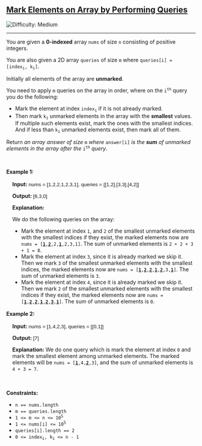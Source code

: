 <h2><a href="https://leetcode.com/problems/mark-elements-on-array-by-performing-queries">Mark Elements on Array by Performing Queries</a></h2> <img src='https://img.shields.io/badge/Difficulty-Medium-orange' alt='Difficulty: Medium' /><hr><p>You are given a <strong>0-indexed</strong> array <code>nums</code> of size <code>n</code> consisting of positive integers.</p>

<p>You are also given a 2D array <code>queries</code> of size <code>m</code> where <code>queries[i] = [index<sub>i</sub>, k<sub>i</sub>]</code>.</p>

<p>Initially all elements of the array are <strong>unmarked</strong>.</p>

<p>You need to apply <code>m</code> queries on the array in order, where on the <code>i<sup>th</sup></code> query you do the following:</p>

<ul>
	<li>Mark the element at index <code>index<sub>i</sub></code> if it is not already marked.</li>
	<li>Then mark <code>k<sub>i</sub></code> unmarked elements in the array with the <strong>smallest</strong> values. If multiple such elements exist, mark the ones with the smallest indices. And if less than <code>k<sub>i</sub></code> unmarked elements exist, then mark all of them.</li>
</ul>

<p>Return <em>an array answer of size </em><code>m</code><em> where </em><code>answer[i]</code><em> is the <strong>sum</strong> of unmarked elements in the array after the </em><code>i<sup>th</sup></code><em> query</em>.</p>

<p>&nbsp;</p>
<p><strong class="example">Example 1:</strong></p>

<div class="example-block" style="border-color: var(--border-tertiary); border-left-width: 2px; color: var(--text-secondary); font-size: .875rem; margin-bottom: 1rem; margin-top: 1rem; overflow: visible; padding-left: 1rem;">
<p><strong>Input: </strong><span class="example-io" style="font-family: Menlo,sans-serif; font-size: 0.85rem;">nums = [1,2,2,1,2,3,1], queries = [[1,2],[3,3],[4,2]]</span></p>

<p><strong>Output: </strong><span class="example-io" style="font-family: Menlo,sans-serif; font-size: 0.85rem;">[8,3,0]</span></p>

<p><strong>Explanation:</strong></p>

<p>We do the following queries on the array:</p>

<ul>
	<li>Mark the element at index <code>1</code>, and <code>2</code> of the smallest unmarked elements with the smallest indices if they exist, the marked elements now are <code>nums = [<strong><u>1</u></strong>,<u><strong>2</strong></u>,2,<u><strong>1</strong></u>,2,3,1]</code>. The sum of unmarked elements is <code>2 + 2 + 3 + 1 = 8</code>.</li>
	<li>Mark the element at index <code>3</code>, since it is already marked we skip it. Then we mark <code>3</code> of the smallest unmarked elements with the smallest indices, the marked elements now are <code>nums = [<strong><u>1</u></strong>,<u><strong>2</strong></u>,<u><strong>2</strong></u>,<u><strong>1</strong></u>,<u><strong>2</strong></u>,3,<strong><u>1</u></strong>]</code>. The sum of unmarked elements is <code>3</code>.</li>
	<li>Mark the element at index <code>4</code>, since it is already marked we skip it. Then we mark <code>2</code> of the smallest unmarked elements with the smallest indices if they exist, the marked elements now are <code>nums = [<strong><u>1</u></strong>,<u><strong>2</strong></u>,<u><strong>2</strong></u>,<u><strong>1</strong></u>,<u><strong>2</strong></u>,<strong><u>3</u></strong>,<u><strong>1</strong></u>]</code>. The sum of unmarked elements is <code>0</code>.</li>
</ul>
</div>

<p><strong class="example">Example 2:</strong></p>

<div class="example-block" style="border-color: var(--border-tertiary); border-left-width: 2px; color: var(--text-secondary); font-size: .875rem; margin-bottom: 1rem; margin-top: 1rem; overflow: visible; padding-left: 1rem;">
<p><strong>Input: </strong><span class="example-io" style="font-family: Menlo,sans-serif; font-size: 0.85rem;">nums = [1,4,2,3], queries = [[0,1]]</span></p>

<p><strong>Output: </strong><span class="example-io" style="font-family: Menlo,sans-serif; font-size: 0.85rem;">[7]</span></p>

<p><strong>Explanation: </strong> We do one query which is mark the element at index <code>0</code> and mark the smallest element among unmarked elements. The marked elements will be <code>nums = [<strong><u>1</u></strong>,4,<u><strong>2</strong></u>,3]</code>, and the sum of unmarked elements is <code>4 + 3 = 7</code>.</p>
</div>

<p>&nbsp;</p>
<p><strong>Constraints:</strong></p>

<ul>
	<li><code>n == nums.length</code></li>
	<li><code>m == queries.length</code></li>
	<li><code>1 &lt;= m &lt;= n &lt;= 10<sup>5</sup></code></li>
	<li><code>1 &lt;= nums[i] &lt;= 10<sup>5</sup></code></li>
	<li><code>queries[i].length == 2</code></li>
	<li><code>0 &lt;= index<sub>i</sub>, k<sub>i</sub> &lt;= n - 1</code></li>
</ul>
